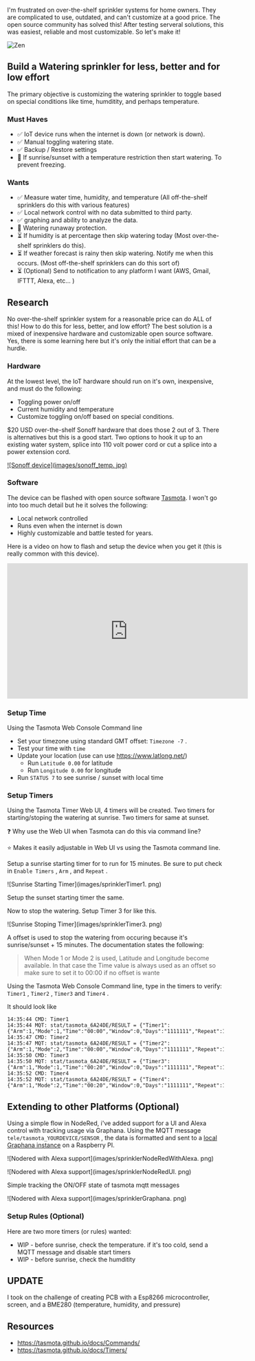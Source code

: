 I'm frustrated on over-the-shelf sprinkler systems for home owners. They are complicated to use, outdated, and can't customize at a good price. The open source community has solved this!  After testing serveral solutions, this was easiest, reliable and most customizable. So let's make it!

![Zen](https://images.unsplash.com/photo-1594067413494-c6c476454685?ixlib=rb-1.2.1&ixid=eyJhcHBfaWQiOjEyMDd9&auto=format&fit=crop&w=1650&q=80)

## Build a Watering sprinkler for less, better and for low effort

The primary objective is customizing the watering sprinkler to toggle based on special conditions like time, humditity, and perhaps temperature. 

### Must Haves

* ✅ IoT device runs when the internet is down (or network is down). 
* ✅ Manual toggling watering state. 
* ✅ Backup / Restore settings
* 🚧 If sunrise/sunset with a temperature restriction then start watering. To prevent freezing. 

### Wants

* ✅ Measure water time, humidity, and temperature (All off-the-shelf sprinklers do this with various features)
* ✅ Local network control with no data submitted to third party. 
* ✅ graphing and ability to analyze the data. 
* 🚧 Watering runaway protection. 
* ⏳ If humidity is at percentage then skip watering today (Most over-the-shelf sprinklers do this). 
* ⏳ If weather forecast is rainy then skip watering. Notify me when this occurs. (Most off-the-shelf sprinklers can do this sort of)
* ⏳ (Optional) Send to notification to any platform I want (AWS, Gmail, IFTTT, Alexa, etc... )

## Research

No over-the-shelf sprinkler system for a reasonable price can do ALL of this! How to do this for less, better, and low effort? The best solution is a mixed of inexpensive hardware and customizable open source software. Yes, there is some learning here but it's only the initial effort that can be a hurdle. 

### Hardware

At the lowest level, the IoT hardware should run on it's own, inexpensive, and must do the following:

* Toggling power on/off
* Current humidity and temperature
* Customize toggling on/off based on special conditions. 

\$20 USD over-the-shelf Sonoff hardware that does those 2 out of 3. There is alternatives but this is a good start. Two options to hook it up to an existing water system, splice into 110 volt power cord or cut a splice into a power extension cord. 

[![Sonoff device](images/sonoff_temp. jpg)](https://amzn.to/3jKFeT8) 

### Software

The device can be flashed with open source software [Tasmota](https://tasmota.github.io/docs/). I won't go into too much detail but he it solves the following:

* Local network controlled
* Runs even when the internet is down
* Highly customizable and battle tested for years. 

Here is a video on how to flash and setup the device when you get it (this is really common with this device). 

<iframe width="560" height="315" src="https://www.youtube.com/embed/LwZltnda4v8" frameborder="0" allow="accelerometer; autoplay; encrypted-media; gyroscope; picture-in-picture" allowfullscreen></iframe>

### Setup Time

Using the Tasmota Web Console Command line

* Set your timezone using standard GMT offset: `Timezone -7` . 
* Test your time with `time` 
* Update your location (use can use https://www.latlong.net/)
    - Run `Latitude 0.00` for latitude
    - Run `Longitude 0.00` for longitude
* Run `STATUS 7` to see sunrise / sunset with local time

### Setup Timers

Using the Tasmota Timer Web UI, 4 timers will be created. Two timers for starting/stoping the watering at sunrise. Two timers for same at sunset. 

❓ Why use the Web UI when Tasmota can do this via command line? 

⭐ Makes it easily adjustable in Web UI vs using the Tasmota command line. 

Setup a sunrise starting timer for to run for 15 minutes. Be sure to put check in `Enable Timers` , `Arm` , and `Repeat` . 

![Sunrise Starting Timer](images/sprinklerTimer1. png)

Setup the sunset starting timer the same. 

Now to stop the watering. Setup Timer 3 for like this. 

![Sunrise Stoping Timer](images/sprinklerTimer3. png)

A offset is used to stop the watering from occuring because it's sunrise/sunset + 15 minutes. The documentation states the following:

> When Mode 1 or Mode 2 is used, Latitude and Longitude become available. In that case the Time value is always used as an offset so make sure to set it to 00:00 if no offset is wante

Using the Tasmota Web Console Command line, type in the timers to verify:
`Timer1` , `Timer2` , `Timer3` and `Timer4` . 

It should look like 

``` 
14:35:44 CMD: Timer1
14:35:44 MQT: stat/tasmota_6A24DE/RESULT = {"Timer1":{"Arm":1,"Mode":1,"Time":"00:00","Window":0,"Days":"1111111","Repeat":1,"Output":1,"Action":1}}
14:35:47 CMD: Timer2
14:35:47 MQT: stat/tasmota_6A24DE/RESULT = {"Timer2":{"Arm":1,"Mode":2,"Time":"00:00","Window":0,"Days":"1111111","Repeat":1,"Output":1,"Action":1}}
14:35:50 CMD: Timer3
14:35:50 MQT: stat/tasmota_6A24DE/RESULT = {"Timer3":{"Arm":1,"Mode":1,"Time":"00:20","Window":0,"Days":"1111111","Repeat":1,"Output":1,"Action":0}}
14:35:52 CMD: Timer4
14:35:52 MQT: stat/tasmota_6A24DE/RESULT = {"Timer4":{"Arm":1,"Mode":2,"Time":"00:20","Window":0,"Days":"1111111","Repeat":1,"Output":1,"Action":0}}
```

## Extending to other Platforms (Optional)

Using a simple flow in NodeRed, i've added support for a UI and Alexa control with tracking usage via Graphana. Using the MQTT message `tele/tasmota_YOURDEVICE/SENSOR` , the data is formatted and sent to a [local Graphana instance](https://grafana.com/tutorials/install-grafana-on-raspberry-pi/#3) on a Raspberry PI. 

![Nodered with Alexa support](images/sprinklerNodeRedWithAlexa. png)

![Nodered with Alexa support](images/sprinklerNodeRedUI. png)

Simple tracking the ON/OFF state of tasmota mqtt messages

![Nodered with Alexa support](images/sprinklerGraphana. png)

### Setup Rules (Optional)

Here are two more timers (or rules)  wanted:

* WIP - before sunrise, check the temperature. if it's too cold, send a MQTT message and disable start timers
* WIP - before sunrise, check the humditity

## UPDATE 

I took on the challenge of creating PCB with a Esp8266 microcontroller, screen, and a BME280 (temperature, humidity, and pressure) 

## Resources

* https://tasmota.github.io/docs/Commands/
* https://tasmota.github.io/docs/Timers/
